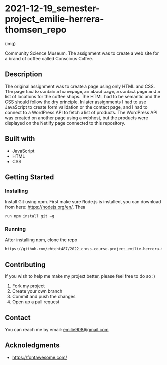 # 2021-12-19_semester-project_emilie-herrera-thomsen_repo

(img)

Community Science Museum. 
The assignment was to create a web site for a brand of coffee called Conscious Coffee.

## Description
The original assignment was to create a page using only HTML and CSS. The page had to contain a homepage, an about page, a contact page and a list of locations for the coffee shops. The HTML had to be semantic and the CSS should follow the dry principle. In later assignments I had to use JavaScript to create form validation on the contact page, and I had to connect to a WordPress API to fetch a list of products. The WordPress API was created on another page using a webhost, but the products were displayed on the Netlify page connected to this repository. 
## Built with
- JavaScript
- HTML
- CSS
## Getting Started
### Installing
Install Git using npm. First make sure Node.js is installed, you can download from here: https://nodejs.org/en/. Then 

```bash
run npm install git –g 
```

### Running
After installing npm, clone the repo
```bash
https://github.com/ehteht487/2022_cross-course-project_emilie-herrera-thomsen
```
## Contributing
If you wish to help me make my project better, please feel free to do so :) 
1. Fork my project
2. Create your own branch
3. Commit and push the changes
4. Open up a pull request
## Contact
You can reach me by email: emilie908@gmail.com
## Acknoledgments
- https://fontawesome.com/
